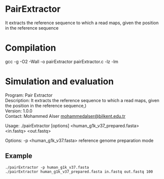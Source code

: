 # PairExtractor
It extracts the reference sequence to which a read maps, given the position in the reference sequence

Compilation
===========

gcc -g -O2 -Wall -o pairExtractor pairExtractor.c -lz -lm


Simulation and evaluation
===========
Program: Pair Extractor  
Description: It extracts the reference sequence to which a read maps, given the position in the reference sequence,)  
Version: 1.0.0  
Contact: Mohammed Alser <mohammedalser@bilkent.edu.tr>  

Usage: ./pairExtractor [options] <human_g1k_v37_prepared.fasta> <in.fastq> <out.fastq> <read length>  

Options: -p <human_g1k_v37.fasta>	reference genome preparation mode


Example
-------------------------
```
./pairExtractor -p human_g1k_v37.fasta  
./pairExtractor human_g1k_v37_prepared.fasta in.fastq out.fastq 100  
```
